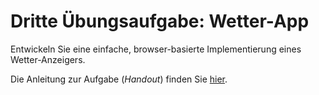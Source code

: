 # Dritte Übungsaufgabe: Wetter-App

Entwickeln Sie eine einfache, browser-basierte Implementierung eines Wetter-Anzeigers.

Die Anleitung zur Aufgabe (*Handout*) finden Sie [hier](https://multimedia-engineering.git-pages.uni-regensburg.de/mme-online/#/Aufgaben/WS2122/WS2122-Wetter-App). 
